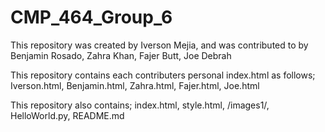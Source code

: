 # CMP_464_Group_6
This repository was created by Iverson Mejia, and was contributed to by 
Benjamin Rosado,
Zahra Khan,
Fajer Butt,
Joe Debrah

This repository contains each contributers personal index.html as follows;
Iverson.html,
Benjamin.html,
Zahra.html,
Fajer.html,
Joe.html

This repository also contains;
index.html,
style.html,
/images1/,
HelloWorld.py,
README.md
